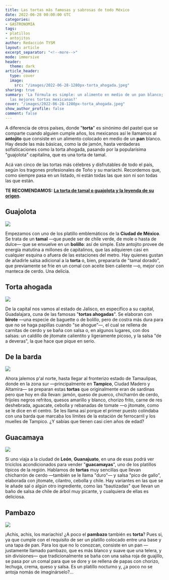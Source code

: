 ```yaml
---
title: Las tortas más famosas y sabrosas de todo México
date: 2022-06-28 00:00:00 UTC
categories:
- GASTRONOMIA
tags:
- platillos
- antojitos
author: Redacción TYSM
layout: article
excerpt_separator: "<!--more-->"
mode: immersive
header:
  theme: dark
article_header:
  type: cover
  image:
    src: "/images/2022-06-28-1280px-torta_ahogada.jpeg"
sharing: true
summary: 'La fórmula es simple: un alimento en medio de un pan blanco; ¿cuáles son
  las mejores tortas mexicanas?'
cover: "/images/2022-06-28-1280px-torta_ahogada.jpeg"
show_author_profile: false
comment: false
---
```


A diferencia de otros países, donde "**torta**" es sinónimo del pastel que se comparte cuando alguien cumple años, los mexicanos así le llamamos al **antojito** que consiste en un alimento colocado en medio de un **pan** blanco. Hay desde las más básicas, como la de jamón, hasta verdaderas sofisticaciones como la torta ahogada, pasando por la popularísima "guajolota" capitalina, que es una torta de tamal.

Acá van cinco de las tortas más célebres y disfrutables de todo el país, según los tragones profesionales de Toño y su mariachi. Recordemos que, como siempre pasa en un listado, ni están todas las que son ni son todas las que están.

**TE RECOMENDAMOS:** [**La torta de tamal o guajolota y la leyenda de su origen**](https://blog.tonoysumariachi.com/gastronomia/2022/04/27/la-torta-de-tamal-o-guajolota-y-la-leyenda-de-su-origen.html)**.**

## Guajolota

![](https://upload.wikimedia.org/wikipedia/commons/thumb/2/2c/Guajolota.jpg/1024px-Guajolota.jpg)

Empezamos con uno de los platillo emblemáticos de la **Ciudad de México**. Se trata de un **tamal** —que puede ser de chile verde, de mole o hasta de dulce— que se envuelve en un **bolillo**: así de simple. Este antojito provee de energía matutina a millones de capitalinos, que las adquieren casi en cualquier esquina o afuera de las estaciones del metro. Hay quienes gustan de añadirle salsa adicional a la **torta** o, bien, prepararla de "tamal dorado", que previamente se fríe en un comal con aceite bien caliente —o, mejor con manteca de cerdo. Una delicia.

## Torta ahogada

![](https://upload.wikimedia.org/wikipedia/commons/thumb/6/6a/Torta_ahogada.jpg/1024px-Torta_ahogada.jpg)

De la capital nos vamos al estado de Jalisco, en específico a su capital, Guadalajara, cuna de las famosas "**tortas ahogadas**". Se elaboran con **birote** —una especie de baguette o de bolillo, pero de costra más dura para que no se haga papillas cuando "se ahogue"—, el cual se rellena de carnitas de cerdo y se baña con salsa o, en algunos lugares, con dos salsas: un caldillo de jitomate calientito y ligeramente picoso, y la salsa "de a deveras", la que hace que pique en serio.

## De la barda

![](https://upload.wikimedia.org/wikipedia/commons/thumb/6/63/Torta_de_la_barda.jpg/1024px-Torta_de_la_barda.jpg)

Ahora jalemos p'al norte, hasta llegar al fronterizo estado de Tamaulipas, donde en la zona sur —principalmente en **Tampico**, Ciudad Madero y Altamira— se preparan estas **tortas** que originalmente eran de sardinas pero que hoy en día llevan: jamón, queso de puerco, chicharrón de cerdo, frijoles negros refritos, quesos amarillo y blanco, chorizo frito, carne de res deshebrada, aguacate, cebolla y rebanadas de tomate —o jitomate, como se le dice en el centro. Se les llama así porque el primer puesto colindaba con una barda que marcaba los límites de la estación de ferrocarril y los muelles de Tampico. ¿Y sabías que tienen casi cien años de edad?

## Guacamaya

![](/images/2022-06-28-torta-guacamaya.jpeg)

Si uno viaja a la ciudad de **León**, **Guanajuato**, en una de esas podrá ver triciclos acondicionados para vender "**guacamayas**", uno de los platillos típicos de la región. Hablamos de **tortas** muy sencillas que llevan chicharrón de cerdo —también se le llama "duro"— y salsa "pico de gallo", elaborada con jitomate, cilantro, cebolla y chile. Hay variantes en las que se le añade sal o algún otro ingrediente, como las "bautizadas" que llevan un baño de salsa de chile de árbol muy picante, y cualquiera de ellas es deliciosa.

## Pambazo

![](https://upload.wikimedia.org/wikipedia/commons/thumb/8/8c/PambazosDF.JPG/1024px-PambazosDF.JPG)

¡Achis, achis, los mariachis! ¿A poco el **pambazo** también es **torta**? Pues sí, ya que cumple con el requisito de ser un platillo colocado entre una base y una tapa de pan. Para los que no lo conozcan, consiste en un pan —justamente llamado pambazo, que es más blanco y suave que una telera, y sin divisiones— que tradicionalmente se baña con una salsa roja de guajillo, se pasa por un comal para que se dore y se rellena de papas con chorizo, lechuga, crema, queso y salsa. Es un platillo nocturno y, ¿a poco no se antoja nomás de imaginárselo?…

